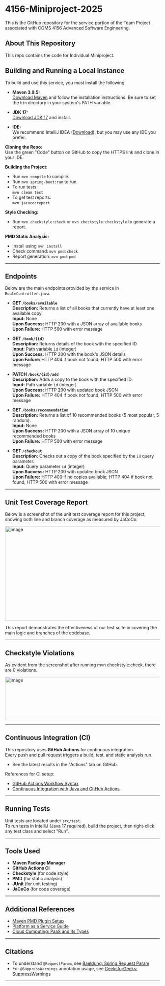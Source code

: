 # 4156-Miniproject-2025

This is the GitHub repository for the service portion of the Team Project associated with COMS 4156 Advanced Software Engineering.


## About This Repository

This repo contains the code for Individual Miniproject.

## Building and Running a Local Instance

To build and use this service, you must install the following 

- **Maven 3.9.5:**  
  [Download Maven](https://maven.apache.org/download.cgi) and follow the installation instructions. Be sure to set the `bin` directory in your system's PATH variable.

- **JDK 17:**  
  [Download JDK 17](https://www.oracle.com/java/technologies/javase/jdk17-archive-downloads.html) and install.

- **IDE:**  
  We recommend IntelliJ IDEA ([Download](https://www.jetbrains.com/idea/download/?section=windows)), but you may use any IDE you prefer.

**Cloning the Repo:**  
Use the green "Code" button on GitHub to copy the HTTPS link and clone in your IDE.

**Building the Project:**  
- Run `mvn compile` to compile.
- Run `mvn spring-boot:run` to run.
- To run tests:  
  `mvn clean test`
- To get test reports:  
  `mvn jacoco:report`

**Style Checking:**  
- Run `mvn checkstyle:check` or `mvn checkstyle:checkstyle` to generate a report.

**PMD Static Analysis:**  
- Install using `mvn install`
- Check command: `mvn pmd:check`
- Report generation: `mvn pmd:pmd`

---

## Endpoints

Below are the main endpoints provided by the service in `RouteController.java`:

- **GET `/books/available`**  
  **Description:** Returns a list of all books that currently have at least one available copy.  
  **Input:** None  
  **Upon Success:** HTTP 200 with a JSON array of available books  
  **Upon Failure:** HTTP 500 with error message

- **GET `/book/{id}`**  
  **Description:** Returns details of the book with the specified ID.  
  **Input:** Path variable `id` (integer)  
  **Upon Success:** HTTP 200 with the book's JSON details  
  **Upon Failure:** HTTP 404 if book not found; HTTP 500 with error message

- **PATCH `/book/{id}/add`**  
  **Description:** Adds a copy to the book with the specified ID.  
  **Input:** Path variable `id` (integer)  
  **Upon Success:** HTTP 200 with updated book JSON  
  **Upon Failure:** HTTP 404 if book not found; HTTP 500 with error message

- **GET `/books/recommendation`**  
  **Description:** Returns a list of 10 recommended books (5 most popular, 5 random).  
  **Input:** None  
  **Upon Success:** HTTP 200 with a JSON array of 10 unique recommended books  
  **Upon Failure:** HTTP 500 with error message

- **GET `/checkout`**  
  **Description:** Checks out a copy of the book specified by the `id` query parameter.  
  **Input:** Query parameter `id` (integer)  
  **Upon Success:** HTTP 200 with updated book JSON  
  **Upon Failure:** HTTP 400 if no copies available; HTTP 404 if book not found; HTTP 500 with error message

---

## Unit Test Coverage Report

Below is a screenshot of the unit test coverage report for this project, showing both line and branch coverage as measured by JaCoCo:

<img width="1555" height="307" alt="image" src="https://github.com/user-attachments/assets/6cfd7d30-9a38-4b04-bab5-6769905690f5" />


This report demonstrates the effectiveness of our test suite in covering the main logic and branches of the codebase.

---

## Checkstyle Violations

As evident from the screenshot after running mvn checkstyle:check, there are 0 violations.

<img width="1208" height="141" alt="image" src="https://github.com/user-attachments/assets/4bf6d5fc-87d5-4b2e-bec0-c211e89f0555" />

---

## Continuous Integration (CI)

This repository uses **GitHub Actions** for continuous integration.  
Every push and pull request triggers a build, test, and static analysis run.

- See the latest results in the "Actions" tab on GitHub.

References for CI setup:
- [GitHub Actions Workflow Syntax](https://docs.github.com/en/actions/reference/workflows-and-actions/workflow-syntax)
- [Continuous Integration with Java and GitHub Actions](https://faun.pub/continuous-integration-of-java-project-with-github-actions-7a8a0e8246ef)

---

## Running Tests

Unit tests are located under `src/test`.  
To run tests in IntelliJ (Java 17 required), build the project, then right-click any test class and select "Run".

---

## Tools Used

- **Maven Package Manager**
- **GitHub Actions CI**
- **Checkstyle** (for code style)
- **PMD** (for static analysis)
- **JUnit** (for unit testing)
- **JaCoCo** (for code coverage)

---

## Additional References

- [Maven PMD Plugin Setup](https://maven.apache.org/plugins/maven-pmd-plugin/)
- [Platform as a Service Guide](https://medium.com/%40anurag.webtel/platform-as-a-service-a-comprehensive-guide-to-paas-16f3f319387e)
- [Cloud Computing: PaaS and its Types](https://www.geeksforgeeks.org/cloud-computing/platform-as-a-service-paas-and-its-types)

---

## Citations

- To understand `@RequestParam`, see [Baeldung: Spring Request Param](https://www.baeldung.com/spring-request-param)
- For `@SuppressWarnings` annotation usage, see [GeeksforGeeks: SuppressWarnings](https://www.geeksforgeeks.org/java/the-suppresswarnings-annotation-in-java/)

---
